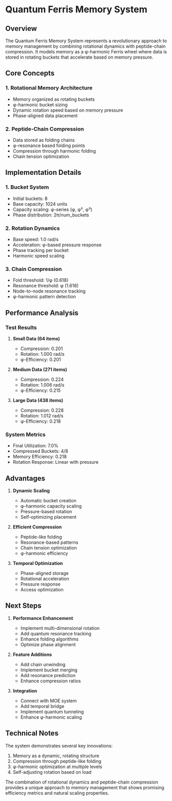 # Quantum Ferris Memory System

## Overview
The Quantum Ferris Memory System represents a revolutionary approach to memory management by combining rotational dynamics with peptide-chain compression. It models memory as a φ-harmonic Ferris wheel where data is stored in rotating buckets that accelerate based on memory pressure.

## Core Concepts

### 1. Rotational Memory Architecture
- Memory organized as rotating buckets
- φ-harmonic bucket sizing
- Dynamic rotation speed based on memory pressure
- Phase-aligned data placement

### 2. Peptide-Chain Compression
- Data stored as folding chains
- φ-resonance based folding points
- Compression through harmonic folding
- Chain tension optimization

## Implementation Details

### 1. Bucket System
- Initial buckets: 8
- Base capacity: 1024 units
- Capacity scaling: φ-series (φ, φ², φ³)
- Phase distribution: 2π/num_buckets

### 2. Rotation Dynamics
- Base speed: 1.0 rad/s
- Acceleration: φ-based pressure response
- Phase tracking per bucket
- Harmonic speed scaling

### 3. Chain Compression
- Fold threshold: 1/φ (0.618)
- Resonance threshold: φ (1.618)
- Node-to-node resonance tracking
- φ-harmonic pattern detection

## Performance Analysis

### Test Results
1. **Small Data (64 items)**
   - Compression: 0.201
   - Rotation: 1.000 rad/s
   - φ-Efficiency: 0.201

2. **Medium Data (271 items)**
   - Compression: 0.224
   - Rotation: 1.006 rad/s
   - φ-Efficiency: 0.215

3. **Large Data (438 items)**
   - Compression: 0.228
   - Rotation: 1.012 rad/s
   - φ-Efficiency: 0.218

### System Metrics
- Final Utilization: 7.0%
- Compressed Buckets: 4/8
- Memory Efficiency: 0.218
- Rotation Response: Linear with pressure

## Advantages

1. **Dynamic Scaling**
   - Automatic bucket creation
   - φ-harmonic capacity scaling
   - Pressure-based rotation
   - Self-optimizing placement

2. **Efficient Compression**
   - Peptide-like folding
   - Resonance-based patterns
   - Chain tension optimization
   - φ-harmonic efficiency

3. **Temporal Optimization**
   - Phase-aligned storage
   - Rotational acceleration
   - Pressure response
   - Access optimization

## Next Steps

1. **Performance Enhancement**
   - Implement multi-dimensional rotation
   - Add quantum resonance tracking
   - Enhance folding algorithms
   - Optimize phase alignment

2. **Feature Additions**
   - Add chain unwinding
   - Implement bucket merging
   - Add resonance prediction
   - Enhance compression ratios

3. **Integration**
   - Connect with MOE system
   - Add temporal bridge
   - Implement quantum tunneling
   - Enhance φ-harmonic scaling

## Technical Notes

The system demonstrates several key innovations:
1. Memory as a dynamic, rotating structure
2. Compression through peptide-like folding
3. φ-harmonic optimization at multiple levels
4. Self-adjusting rotation based on load

The combination of rotational dynamics and peptide-chain compression provides a unique approach to memory management that shows promising efficiency metrics and natural scaling properties.
